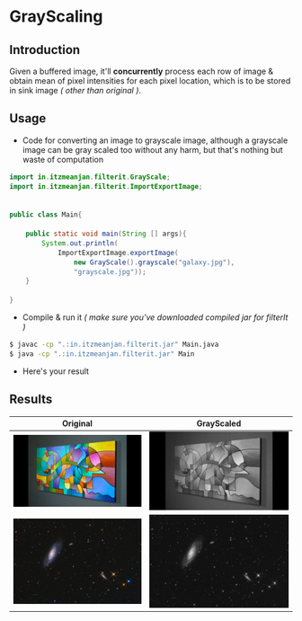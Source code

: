 # GrayScaling

## Introduction

Given a buffered image, it'll **concurrently** process each row of image & 
obtain mean of pixel intensities for each pixel location, which is to 
be stored in sink image _( other than original )_.

## Usage

- Code for converting an image to grayscale image, although a grayscale image can be
gray scaled too without any harm, but that's nothing but waste of computation

```java
import in.itzmeanjan.filterit.GrayScale;
import in.itzmeanjan.filterit.ImportExportImage;


public class Main{

	public static void main(String [] args){
		System.out.println(
            ImportExportImage.exportImage(
                new GrayScale().grayscale("galaxy.jpg"), 
                "grayscale.jpg"));
	}

}
```

- Compile & run it _( make sure you've downloaded compiled jar for filterIt )_

```bash
$ javac -cp ".:in.itzmeanjan.filterit.jar" Main.java
$ java -cp ".:in.itzmeanjan.filterit.jar" Main
```

- Here's your result

## Results

Original | GrayScaled
--- | ---
![gray_sample](../examples/gray_sample.jpg) | ![gray_scaled](../examples/grayscaled.jpg)
![galaxy](../examples/galaxy.jpg) | ![gray_scaled_2](../examples/grayscaled_2.jpg)
